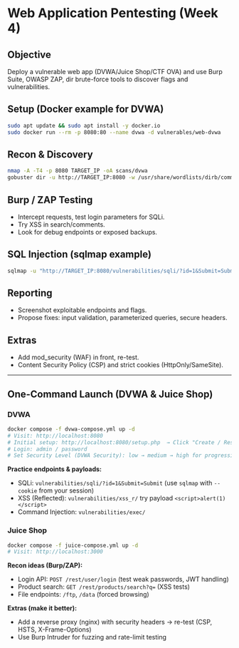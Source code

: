 # Web Application Pentesting (Week 4)

## Objective
Deploy a vulnerable web app (DVWA/Juice Shop/CTF OVA) and use Burp Suite, OWASP ZAP, dir brute-force tools to discover flags and vulnerabilities.

## Setup (Docker example for DVWA)
```bash
sudo apt update && sudo apt install -y docker.io
sudo docker run --rm -p 8080:80 --name dvwa -d vulnerables/web-dvwa
```

## Recon & Discovery
```bash
nmap -A -T4 -p 8080 TARGET_IP -oA scans/dvwa
gobuster dir -u http://TARGET_IP:8080 -w /usr/share/wordlists/dirb/common.txt -t 50 -o gobuster.txt
```

## Burp / ZAP Testing
- Intercept requests, test login parameters for SQLi.
- Try XSS in search/comments.
- Look for debug endpoints or exposed backups.

## SQL Injection (sqlmap example)
```bash
sqlmap -u "http://TARGET_IP:8080/vulnerabilities/sqli/?id=1&Submit=Submit" --cookie="PHPSESSID=..." --dbs --risk=3 --level=5
```

## Reporting
- Screenshot exploitable endpoints and flags.
- Propose fixes: input validation, parameterized queries, secure headers.

## Extras
- Add mod_security (WAF) in front, re-test.
- Content Security Policy (CSP) and strict cookies (HttpOnly/SameSite).

---

## One-Command Launch (DVWA & Juice Shop)

### DVWA
```bash
docker compose -f dvwa-compose.yml up -d
# Visit: http://localhost:8080
# Initial setup: http://localhost:8080/setup.php  → Click "Create / Reset Database"
# Login: admin / password
# Set Security Level (DVWA Security): low → medium → high for progression
```
**Practice endpoints & payloads:**
- SQLi: `vulnerabilities/sqli/?id=1&Submit=Submit` (use `sqlmap` with `--cookie` from your session)
- XSS (Reflected): `vulnerabilities/xss_r/` try payload `<script>alert(1)</script>`
- Command Injection: `vulnerabilities/exec/`

### Juice Shop
```bash
docker compose -f juice-compose.yml up -d
# Visit: http://localhost:3000
```
**Recon ideas (Burp/ZAP):**
- Login API: `POST /rest/user/login` (test weak passwords, JWT handling)
- Product search: `GET /rest/products/search?q=` (XSS tests)
- File endpoints: `/ftp`, `/data` (forced browsing)

**Extras (make it better):**
- Add a reverse proxy (nginx) with security headers → re-test (CSP, HSTS, X-Frame-Options)
- Use Burp Intruder for fuzzing and rate-limit testing


